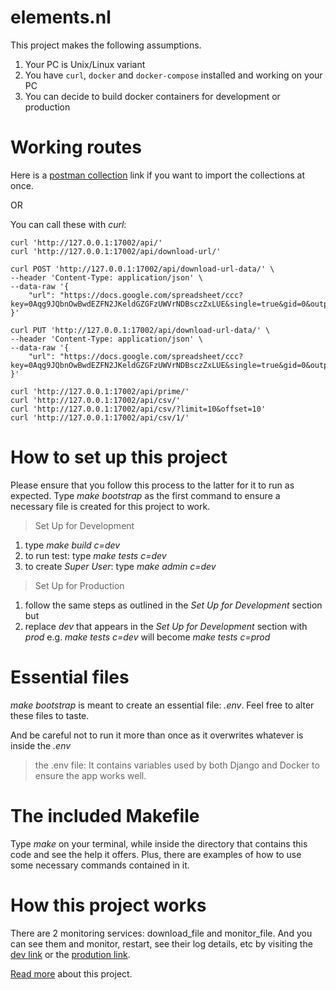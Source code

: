 # elements.nl
This project makes the following assumptions.
1. Your PC is Unix/Linux variant
2. You have `curl`, `docker` and `docker-compose` installed and working on your PC
3. You can decide to build docker containers for development or production

# Working routes
Here is a [postman collection](https://www.getpostman.com/collections/d8ce3eaf19e7032160f4) link if you want to import the collections at once.

OR

You can call these with *curl*:

```
curl 'http://127.0.0.1:17002/api/'
curl 'http://127.0.0.1:17002/api/download-url/'

curl POST 'http://127.0.0.1:17002/api/download-url-data/' \
--header 'Content-Type: application/json' \
--data-raw '{
    "url": "https://docs.google.com/spreadsheet/ccc?key=0Aqg9JQbnOwBwdEZFN2JKeldGZGFzUWVrNDBsczZxLUE&single=true&gid=0&output=csv"
}'

curl PUT 'http://127.0.0.1:17002/api/download-url-data/' \
--header 'Content-Type: application/json' \
--data-raw '{
    "url": "https://docs.google.com/spreadsheet/ccc?key=0Aqg9JQbnOwBwdEZFN2JKeldGZGFzUWVrNDBsczZxLUE&single=true&gid=0&output=csv"
}'

curl 'http://127.0.0.1:17002/api/prime/'
curl 'http://127.0.0.1:17002/api/csv/'
curl 'http://127.0.0.1:17002/api/csv/?limit=10&offset=10'
curl 'http://127.0.0.1:17002/api/csv/1/'
```

# How to set up this project
Please ensure that you follow this process to the latter for it to run as expected.
Type *make bootstrap* as the first command to ensure a necessary file is created for this project to work.

> Set Up for Development
1. type _make build c=dev_
2. to run test: type _make tests c=dev_
3. to create *Super User*: type _make admin c=dev_

> Set Up for Production
1. follow the same steps as outlined in the *Set Up for Development* section but
2. replace *dev* that appears in the *Set Up for Development* section with *prod* e.g. _make tests c=dev_ will become _make tests c=prod_

# Essential files
*make bootstrap* is meant to create an essential file: *.env*. Feel free to alter these files to taste.

And be careful not to run it more than once as it overwrites whatever is inside the *.env*

> the .env file:
It contains variables used by both Django and Docker to ensure the app works well.

# The included Makefile
Type *make* on your terminal, while inside the directory that contains this code and see the help it offers. Plus, there are examples of how to use some necessary commands contained in it.

# How this project works
There are 2 monitoring services: download_file and monitor_file. And you can see them and monitor, restart, see their log details, etc by visiting the [dev link](http://127.0.0.1:17001) or the [prodution link](http://127.0.0.1:18001).

[Read more](ancillaries/READMORE.md) about this project.
